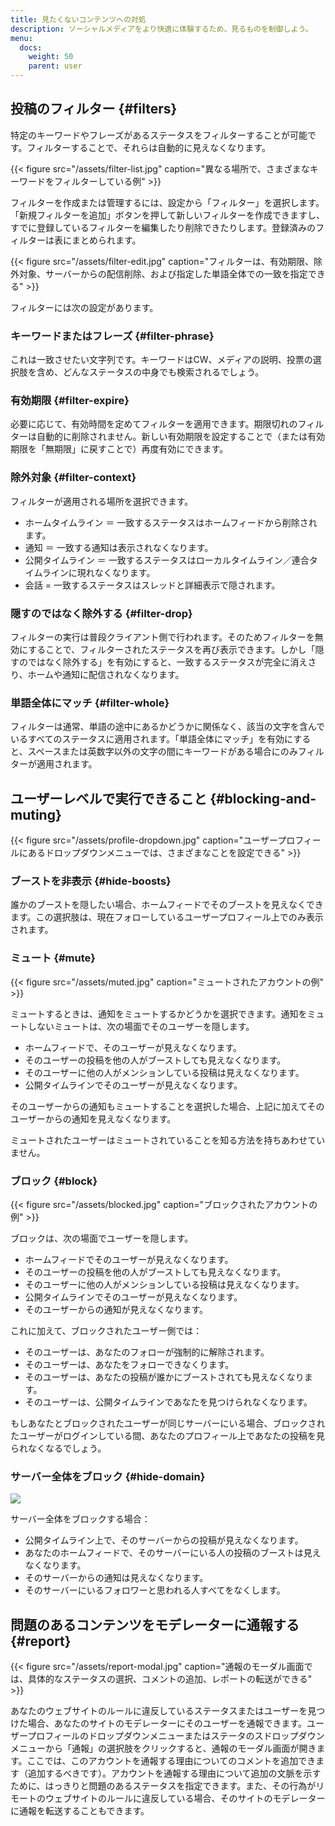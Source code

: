 ```yaml
---
title: 見たくないコンテンツへの対処
description: ソーシャルメディアをより快適に体験するため、見るものを制御しよう。
menu:
  docs:
    weight: 50
    parent: user
---
```


## 投稿のフィルター {#filters}

特定のキーワードやフレーズがあるステータスをフィルターすることが可能です。フィルターすることで、それらは自動的に見えなくなります。

{{< figure src="/assets/filter-list.jpg" caption="異なる場所で、さまざまなキーワードをフィルターしている例" >}}

フィルターを作成または管理するには、設定から「フィルター」を選択します。「新規フィルターを追加」ボタンを押して新しいフィルターを作成できますし、すでに登録しているフィルターを編集したり削除できたりします。登録済みのフィルターは表にまとめられます。

{{< figure src="/assets/filter-edit.jpg" caption="フィルターは、有効期限、除外対象、サーバーからの配信削除、および指定した単語全体での一致を指定できる" >}}

フィルターには次の設定があります。

### キーワードまたはフレーズ {#filter-phrase}

これは一致させたい文字列です。キーワードはCW、メディアの説明、投票の選択肢を含め、どんなステータスの中身でも検索されるでしょう。

### 有効期限 {#filter-expire}

必要に応じて、有効時間を定めてフィルターを適用できます。期限切れのフィルターは自動的に削除されません。新しい有効期限を設定することで（または有効期限を「無期限」に戻すことで）再度有効にできます。

### 除外対象 {#filter-context}

フィルターが適用される場所を選択できます。

* ホームタイムライン ＝ 一致するステータスはホームフィードから削除されます。
* 通知 ＝ 一致する通知は表示されなくなります。
* 公開タイムライン ＝ 一致するステータスはローカルタイムライン／連合タイムラインに現れなくなります。
* 会話 = 一致するステータスはスレッドと詳細表示で隠されます。

### 隠すのではなく除外する {#filter-drop}

フィルターの実行は普段クライアント側で行われます。そのためフィルターを無効にすることで、フィルターされたステータスを再び表示できます。しかし「隠すのではなく除外する」を有効にすると、一致するステータスが完全に消えさり、ホームや通知に配信されなくなります。

### 単語全体にマッチ {#filter-whole}

フィルターは通常、単語の途中にあるかどうかに関係なく、該当の文字を含んでいるすべてのステータスに適用されます。「単語全体にマッチ」を有効にすると、スペースまたは英数字以外の文字の間にキーワードがある場合にのみフィルターが適用されます。

## ユーザーレベルで実行できること {#blocking-and-muting}

{{< figure src="/assets/profile-dropdown.jpg" caption="ユーザープロフィールにあるドロップダウンメニューでは、さまざまなことを設定できる" >}}

### ブーストを非表示 {#hide-boosts}

誰かのブーストを隠したい場合、ホームフィードでそのブーストを見えなくできます。この選択肢は、現在フォローしているユーザープロフィール上でのみ表示されます。

### ミュート {#mute}

{{< figure src="/assets/muted.jpg" caption="ミュートされたアカウントの例" >}}

ミュートするときは、通知をミュートするかどうかを選択できます。通知をミュートしないミュートは、次の場面でそのユーザーを隠します。

* ホームフィードで、そのユーザーが見えなくなります。
* そのユーザーの投稿を他の人がブーストしても見えなくなります。
* そのユーザーに他の人がメンションしている投稿は見えなくなります。
* 公開タイムラインでそのユーザーが見えなくなります。

そのユーザーからの通知もミュートすることを選択した場合、上記に加えてそのユーザーからの通知を見えなくなります。

ミュートされたユーザーはミュートされていることを知る方法を持ちあわせていません。

### ブロック {#block}

{{< figure src="/assets/blocked.jpg" caption="ブロックされたアカウントの例" >}}

ブロックは、次の場面でユーザーを隠します。

* ホームフィードでそのユーザーが見えなくなります。
* そのユーザーの投稿を他の人がブーストしても見えなくなります。
* そのユーザーに他の人がメンションしている投稿は見えなくなります。
* 公開タイムラインでそのユーザーが見えなくなります。
* そのユーザーからの通知が見えなくなります。

これに加えて、ブロックされたユーザー側では：

* そのユーザーは、あなたのフォローが強制的に解除されます。
* そのユーザーは、あなたをフォローできなくります。
* そのユーザーは、あなたの投稿が誰かにブーストされても見えなくなります。
* そのユーザーは、公開タイムラインであなたを見つけられなくなります。

もしあなたとブロックされたユーザーが同じサーバーにいる場合、ブロックされたユーザーがログインしている間、あなたのプロフィール上であなたの投稿を見られなくなるでしょう。

### サーバー全体をブロック {#hide-domain}

![](/assets/block-domain.png)

サーバー全体をブロックする場合：

* 公開タイムライン上で、そのサーバーからの投稿が見えなくなります。
* あなたのホームフィードで、そのサーバーにいる人の投稿のブーストは見えなくなります。
* そのサーバーからの通知は見えなくなります。
* そのサーバーにいるフォロワーと思われる人すべてをなくします。

## 問題のあるコンテンツをモデレーターに通報する {#report}

{{< figure src="/assets/report-modal.jpg" caption="通報のモーダル画面では、具体的なステータスの選択、コメントの追加、レポートの転送ができる" >}}

あなたのウェブサイトのルールに違反しているステータスまたはユーザーを見つけた場合、あなたのサイトのモデレーターにそのユーザーを通報できます。ユーザープロフィールのドロップダウンメニューまたはステータのスドロップダウンメニューから「通報」の選択肢をクリックすると、通報のモーダル画面が開きます。ここでは、このアカウントを通報する理由についてのコメントを追加できます（追加するべきです）。アカウントを通報する理由について追加の文脈を示すために、はっきりと問題のあるステータスを指定できます。また、その行為がリモートのウェブサイトのルールに違反している場合、そのサイトのモデレーターに通報を転送することもできます。

